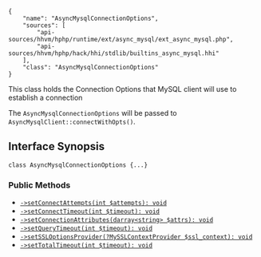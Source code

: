 ``` yamlmeta
{
    "name": "AsyncMysqlConnectionOptions",
    "sources": [
        "api-sources/hhvm/hphp/runtime/ext/async_mysql/ext_async_mysql.php",
        "api-sources/hhvm/hphp/hack/hhi/stdlib/builtins_async_mysql.hhi"
    ],
    "class": "AsyncMysqlConnectionOptions"
}
```




This class holds the Connection Options that MySQL client will use to
establish a connection




The ` AsyncMysqlConnectionOptions ` will be passed to
`` AsyncMysqlClient::connectWithOpts() ``.




## Interface Synopsis




``` Hack
class AsyncMysqlConnectionOptions {...}
```




### Public Methods




+ [` ->setConnectAttempts(int $attempts): void `](</hack/reference/class/AsyncMysqlConnectionOptions/setConnectAttempts/>)
+ [` ->setConnectTimeout(int $timeout): void `](</hack/reference/class/AsyncMysqlConnectionOptions/setConnectTimeout/>)
+ [` ->setConnectionAttributes(darray<string> $attrs): void `](</hack/reference/class/AsyncMysqlConnectionOptions/setConnectionAttributes/>)
+ [` ->setQueryTimeout(int $timeout): void `](</hack/reference/class/AsyncMysqlConnectionOptions/setQueryTimeout/>)
+ [` ->setSSLOptionsProvider(?MySSLContextProvider $ssl_context): void `](</hack/reference/class/AsyncMysqlConnectionOptions/setSSLOptionsProvider/>)
+ [` ->setTotalTimeout(int $timeout): void `](</hack/reference/class/AsyncMysqlConnectionOptions/setTotalTimeout/>)
<!-- HHAPIDOC -->
